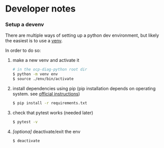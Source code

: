 # Developer notes

### Setup a devenv

There are multiple ways of setting up a python dev environment, but likely the easiest is to use a [venv](https://docs.python.org/3/library/venv.html).

In order to do so:
1. make a new venv and activate it
    ```bash
    # in the ocp-diag-python root dir
    $ python -m venv env
    $ source ./env/bin/activate
    ```
2. install dependencies using pip (pip installation depends on operating system. see [official instructions](https://pip.pypa.io/en/stable/installation/))
    ```bash
    $ pip install -r requirements.txt
    ```
3. check that pytest works (needed later)
    ```bash
    $ pytest -v
    ```
4. *[optiona]* deactivate/exit the env
    ```bash
    $ deactivate
    ```